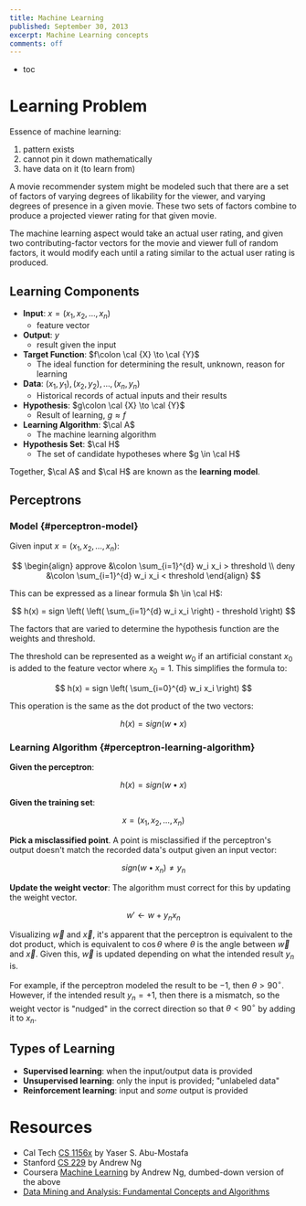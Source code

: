 ```yaml
---
title: Machine Learning
published: September 30, 2013
excerpt: Machine Learning concepts
comments: off
---
```


* toc

# Learning Problem

Essence of machine learning:

1. pattern exists
2. cannot pin it down mathematically
3. have data on it (to learn from)

A movie recommender system might be modeled such that there are a set of factors of varying degrees of likability for the viewer, and varying degrees of presence in a given movie. These two sets of factors combine to produce a projected viewer rating for that given movie.

The machine learning aspect would take an actual user rating, and given two contributing-factor vectors for the movie and viewer full of random factors, it would modify each until a rating similar to the actual user rating is produced.

## Learning Components

* **Input**: $x = (x_1, x_2, \dots, x_n)$
    * feature vector
* **Output**: $y$
    * result given the input
* **Target Function**: $f\colon \cal {X} \to \cal {Y}$
    * The ideal function for determining the result, unknown, reason for learning
* **Data**: $(x_1, y_1), (x_2, y_2), \dots, (x_n, y_n)$
    * Historical records of actual inputs and their results
* **Hypothesis**: $g\colon \cal {X} \to \cal {Y}$
    * Result of learning, $g \approx f$
* **Learning Algorithm**: $\cal A$
    * The machine learning algorithm
* **Hypothesis Set**: $\cal H$
    * The set of candidate hypotheses where $g \in \cal H$

Together, $\cal A$ and $\cal H$ are known as the **learning model**.

## Perceptrons

### Model {#perceptron-model}

Given input $x = (x_1, x_2, \dots, x_n)$:

$$
\begin{align}
approve &\colon \sum_{i=1}^{d} w_i x_i > threshold \\
deny    &\colon \sum_{i=1}^{d} w_i x_i < threshold
\end{align}
$$

This can be expressed as a linear formula $h \in \cal H$:

$$ h(x) = sign \left( \left( \sum_{i=1}^{d} w_i x_i \right) - threshold \right) $$

The factors that are varied to determine the hypothesis function are the weights and threshold.

The threshold can be represented as a weight $w_0$ if an artificial constant $x_0$ is added to the feature vector where $x_0 = 1$. This simplifies the formula to:

$$ h(x) = sign \left( \sum_{i=0}^{d} w_i x_i \right) $$

This operation is the same as the dot product of the two vectors:

$$ h(x) = sign(w \bullet x) $$

### Learning Algorithm {#perceptron-learning-algorithm}

**Given the perceptron**:

$$ h(x) = sign(w \bullet x) $$

**Given the training set**:

$$x = (x_1, x_2, \dots, x_n)$$

**Pick a misclassified point**. A point is misclassified if the perceptron's output doesn't match the recorded data's output given an input vector:

$$ sign(w \bullet x_n) \not= y_n $$

**Update the weight vector**: The algorithm must correct for this by updating the weight vector.

$$ w' \gets w + y_n x_n $$

Visualizing $\vec w$ and $\vec x$, it's apparent that the perceptron is equivalent to the dot product, which is equivalent to $\cos \theta$ where $\theta$ is the angle between $\vec w$ and $\vec x$. Given this, $\vec w$ is updated depending on what the intended result $y_n$ is.

For example, if the perceptron modeled the result to be $-1$, then $\theta > 90^\circ$. However, if the intended result $y_n = +1$, then there is a mismatch, so the weight vector is "nudged" in the correct direction so that $\theta < 90^\circ$ by adding it to $x_n$.

## Types of Learning

* **Supervised learning**: when the input/output data is provided
* **Unsupervised learning**: only the input is provided; "unlabeled data"
* **Reinforcement learning**: input and _some_ output is provided

# Resources

* Cal Tech [CS 1156x](https://www.edx.org/course/caltechx/cs1156x/learning-data/1120) by Yaser S. Abu-Mostafa
* Stanford [CS 229](http://academicearth.org/courses/machine-learning/) by Andrew Ng
* Coursera [Machine Learning](https://www.coursera.org/course/ml) by Andrew Ng, dumbed-down version of the above
* [Data Mining and Analysis: Fundamental Concepts and Algorithms](http://www.dcc.ufmg.br/miningalgorithms/files/pdf/dmafca.pdf)
